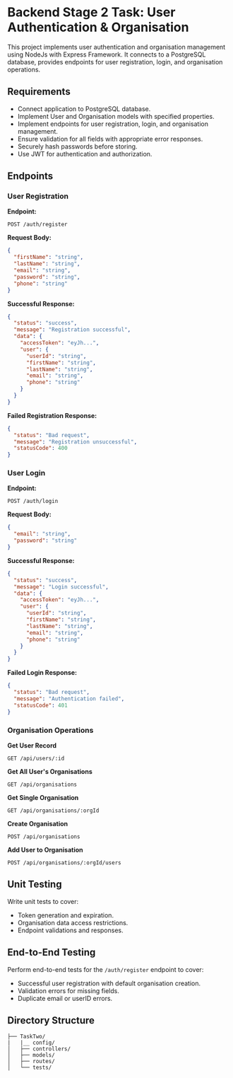 # Backend Stage 2 Task: User Authentication & Organisation

This project implements user authentication and organisation management using NodeJs with Express Framework. It connects to a PostgreSQL database, provides endpoints for user registration, login, and organisation operations.

## Requirements

- Connect application to PostgreSQL database.
- Implement User and Organisation models with specified properties.
- Implement endpoints for user registration, login, and organisation management.
- Ensure validation for all fields with appropriate error responses.
- Securely hash passwords before storing.
- Use JWT for authentication and authorization.

## Endpoints

### User Registration

**Endpoint:**

```
POST /auth/register
```

**Request Body:**

```json
{
  "firstName": "string",
  "lastName": "string",
  "email": "string",
  "password": "string",
  "phone": "string"
}
```

**Successful Response:**

```json
{
  "status": "success",
  "message": "Registration successful",
  "data": {
    "accessToken": "eyJh...",
    "user": {
      "userId": "string",
      "firstName": "string",
      "lastName": "string",
      "email": "string",
      "phone": "string"
    }
  }
}
```

**Failed Registration Response:**

```json
{
  "status": "Bad request",
  "message": "Registration unsuccessful",
  "statusCode": 400
}
```

### User Login

**Endpoint:**

```
POST /auth/login
```

**Request Body:**

```json
{
  "email": "string",
  "password": "string"
}
```

**Successful Response:**

```json
{
  "status": "success",
  "message": "Login successful",
  "data": {
    "accessToken": "eyJh...",
    "user": {
      "userId": "string",
      "firstName": "string",
      "lastName": "string",
      "email": "string",
      "phone": "string"
    }
  }
}
```

**Failed Login Response:**

```json
{
  "status": "Bad request",
  "message": "Authentication failed",
  "statusCode": 401
}
```

### Organisation Operations

**Get User Record**

```
GET /api/users/:id
```

**Get All User's Organisations**

```
GET /api/organisations
```

**Get Single Organisation**

```
GET /api/organisations/:orgId
```

**Create Organisation**

```
POST /api/organisations
```

**Add User to Organisation**

```
POST /api/organisations/:orgId/users
```

## Unit Testing

Write unit tests to cover:

- Token generation and expiration.
- Organisation data access restrictions.
- Endpoint validations and responses.

## End-to-End Testing

Perform end-to-end tests for the `/auth/register` endpoint to cover:

- Successful user registration with default organisation creation.
- Validation errors for missing fields.
- Duplicate email or userID errors.

## Directory Structure

```
├── TaskTwo/
|   |__ config/
│   ├── controllers/
│   ├── models/
│   ├── routes/
│   └── tests/

```